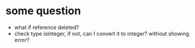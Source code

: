 # some question

- what if reference deleted?
- check type isInteger, if not, can I convert it to integer? without showing error?
